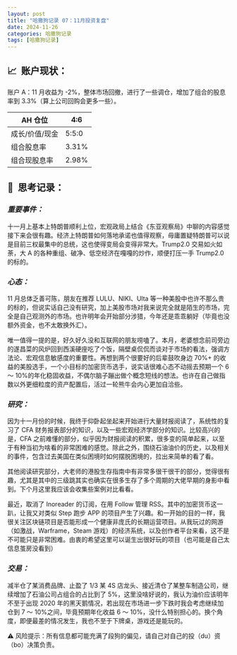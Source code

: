 ```yaml
---
layout: post
title: "哈撒狗记录 07：11月投资复盘"
date: 2024-11-26
categories: 哈撒狗记录
tags: [哈撒狗记录]
---
```


## 📈  账户现状：

账户 A：11 月收益为 -2%，整体市场回撤，进行了一些调仓，增加了组合的股息率到 3.3%（算上公司回购会更多一些）。

| AH 仓位        | 4:6   |
| -------------- | ----- |
| 成长/价值/现金 | 5:5:0 |
| 组合股息率     | 3.31% |
| 组合现股息率   | 2.98% |

## 🧠  思考记录：

### _重要事件：_

十一月上基本上特朗普顺利上位，宏观政局上结合《东亚观察局》中聊的内容感觉接下来会很有趣。经济上特朗普如何落地承诺也值得观察，毋庸置疑特朗普可以说是目前三权最集中的总统，这也使得变局会变得非常大。Trump2.0 交易如火如荼，大 A 的各种重组、破净、低空经济在嘎嘎的炒作，顺便打压一手 Trump2.0 的标的。

### **_心态：_**

11 月总体乏善可陈，朋友在推荐 LULU、NIKI、Ulta 等一种美股中也许不那么贵的标的，但说实话自己没有研究，加上美股市场对我来说完全就是陌生的市场，完全是自己观测外的市场。也许明年会开始部分涉猎，今年还是乖乖躺好（毕竟也没额外资金，也不太敢换外汇）。

唯一值得一提的是，好久好久没和互联网的朋友唠嗑了。本月，老婆想念前司旁边的遂昌菜的风炉回到西溪硬座吃了个饭，隔壁桌侃侃而谈对于市场的看法，强调方法论、宏观信息敏感度的重要性。再想到两个很要好的后辈鼓吹身边 70%+ 的收益的美股选手，一个小目标的加密货币选手，说实话很难心态不动摇去预期一个 6 ～ 10%的年化稳固收益，不偶尔脑子蹦出做个概念短线的想法。也许在自己做指数以外更细粒度的资产配置后，活过一轮熊牛会内心更加自洽些。

### **_研究：_**

因为十一月份的时候，我终于仰卧起坐起来开始进行大量财报阅读了，系统性的复习了 CFA 财务报表部分的知识，以及一些宏观经济学部分的知识。比较高兴的是，CFA 之前难懂的部分，似乎因为财报阅读的积累，很多变的简单起来，以至于有种当初为啥看的非常困难的感觉。除此之外，围绕石油油价的历史，以及相关的事件，包含过去美国在类似困境时如何摆脱困境的，拉出来简单的看了看。

其他阅读研究部分，大老师的港股生存指南中有非常多很干很干的部分，觉得很有趣，尤其是其中的三级跳其实也确实在很多生存了多个周期的大佬早期的身影中看到。下个月这里我应该会收集些案例对比看看。

最近，取消了 Inoreader 的订阅，在用 Follow 管理 RSS。其中的加密货币这一趴，让我又对类似 Step 跑步 APP 的项目产生了兴趣。和一开始的目的一样，我很关注区块链项目是否能形成一个健康非庞氏的长期运营项目。从我玩过的网游（如激战，Warframe，Steam 游戏）的经济系统，以及创作者平台来看，这不是不可能只是非常困难。由衷的希望这里可以诞生出很好玩的项目（也可能是自己太信息茧房没看到）

### **_交易：_**

减半仓了某消费品牌、止盈了 1/3 某 4S 店龙头、接近清仓了某整车制造公司，继续增加了石油公司占组合的占比到了 5%，这里没啥好说的，我认为油价应该明年不至于出现 2020 年的黑天鹅情况，若出现在市场进一步下跌时我会考虑继续加仓到 7 ～ 10%之间，毕竟预期年化收益 6 ～ 10%，没什么特别担心的。换个角度，即便最差的情况发生，我也不至于下牌桌，游戏还是能玩的。

⚠️ 风险提示：所有信息都可能充满了段狗的偏见，请自己对自己的投（du）资（bo）决策负责。
